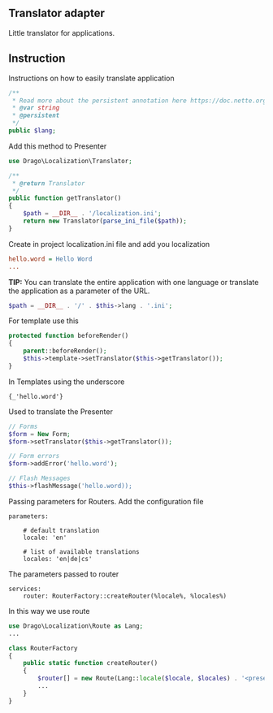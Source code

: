 ## Translator adapter
Little translator for applications.

## Instruction
Instructions on how to easily translate application
```php
/**
 * Read more about the persistent annotation here https://doc.nette.org/en/2.3/presenters#toc-persistent-parameters
 * @var string
 * @persistent
 */
public $lang;
```
Add this method to Presenter
```php
use Drago\Localization\Translator;

/**
 * @return Translator
 */
public function getTranslator()
{
	$path = __DIR__ . '/localization.ini';
	return new Translator(parse_ini_file($path));
}
```

Create in project localization.ini file and add you localization
```ini
hello.word = Hello Word
...
```

**TIP:**
You can translate the entire application with one language or translate the application
as a parameter of the URL.

```php
$path = __DIR__ . '/' . $this->lang . '.ini';
```

For template use this
```php
protected function beforeRender()
{
	parent::beforeRender();
	$this->template->setTranslator($this->getTranslator());
}
```

In Templates using the underscore
```latte
{_'hello.word'}
```

Used to translate the Presenter
```php
// Forms
$form = New Form;
$form->setTranslator($this->getTranslator());

// Form errors
$form->addError('hello.word');

// Flash Messages
$this->flashMessage('hello.word));
```

Passing parameters for Routers.
Add the configuration file
```neon
parameters:

	# default translation
	locale: 'en'

	# list of available translations
	locales: 'en|de|cs'

```
The parameters passed to router

```neon
services:
	router: RouterFactory::createRouter(%locale%, %locales%)
```

In this way we use route
```php
use Drago\Localization\Route as Lang;
...

class RouterFactory
{
	public static function createRouter()
	{
		$router[] = new Route(Lang::locale($locale, $locales) . '<presenter>/<action>[/<id>]', 'Presenter:action');
		...
	}
}
```
